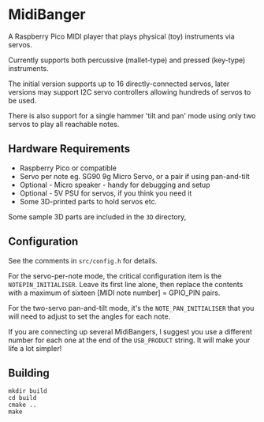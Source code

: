 # MidiBanger
A Raspberry Pico MIDI player that plays physical (toy) instruments via servos.

Currently supports both percussive (mallet-type) and pressed (key-type) instruments.

The initial version supports up to 16 directly-connected servos, later versions may
support I2C servo controllers allowing hundreds of servos to be used.

There is also support for a single hammer 'tilt and pan' mode using only two servos to 
play all reachable notes.

## Hardware Requirements
* Raspberry Pico or compatible
* Servo per note eg. SG90 9g Micro Servo, or a pair if using pan-and-tilt 
* Optional - Micro speaker - handy for debugging and setup
* Optional - 5V PSU for servos, if you think you need it
* Some 3D-printed parts to hold servos etc.

Some sample 3D parts are included in the `3D` directory,

## Configuration
See the comments in `src/config.h` for details.

For the servo-per-note mode, the critical configuration item is the `NOTEPIN_INITIALISER`.  Leave its first line alone, then replace the contents with a maximum of sixteen [MIDI note number] = GPIO_PIN pairs.

For the two-servo pan-and-tilt mode, it's the `NOTE_PAN_INITIALISER` that you will need to adjust to set the 
angles for each note.

If you are connecting up several MidiBangers, I suggest you use a different
number for each one at the end of the `USB_PRODUCT` string.  It will make your
life a lot simpler!

## Building
```
mkdir build
cd build
cmake ..
make
```
